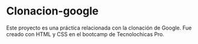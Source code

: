 # Clonacion-google
Este proyecto es una práctica relacionada con la clonación de Google. Fue creado con HTML y CSS en el bootcamp de Tecnolochicas Pro.
